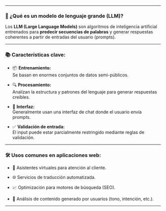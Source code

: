 
---

### 🧠 ¿Qué es un modelo de lenguaje grande (LLM)? 

Los **LLM (Large Language Models)** son algoritmos de inteligencia artificial entrenados para **predecir secuencias de palabras** y generar respuestas coherentes a partir de entradas del usuario (prompts).

---

### 📚 Características clave:

- 📦 **Entrenamiento:**  
    Se basan en enormes conjuntos de datos semi-públicos.
    
- 🔍 **Procesamiento:**  
    Analizan la estructura y patrones del lenguaje para generar respuestas creíbles.
    
- 💬 **Interfaz:**  
    Generalmente usan una interfaz de chat donde el usuario envía prompts.
    
- ✅ **Validación de entrada:**  
    El input puede estar parcialmente restringido mediante reglas de validación.
    

---

### 🛠️ Usos comunes en aplicaciones web:

- 🤖 Asistentes virtuales para atención al cliente.
    
- 🌐 Servicios de traducción automatizada.
    
- 📈 Optimización para motores de búsqueda (SEO).
    
- 🧩 Análisis de contenido generado por usuarios (tono, intención, etc.).
    

---
